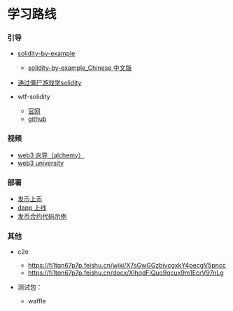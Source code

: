 # 学习路线

### 引导

* [solidity-by-example](https://solidity-by-example.org)
    * [solidity-by-example_Chinese 中文版](https://github.com/Web3-Club/solidity-by-example_Chinese)
* [通过僵尸游戏学solidity](https://cryptozombies.io/) 

* wtf-solidity
    * [官网](https://www.wtf.academy/)
    * [github](https://github.com/AmazingAng/WTF-Solidity.git)

### 视频

* [web3 向导（alchemy）](https://docs.alchemy.com/)
* [web3 university](https://www.web3.university/tracks/road-to-web3/how-to-build-a-buy-me-a-coffee-defi-dapp)



### 部署

* [发币上币](https://www.youtube.com/watch?v=rI3FU77djLA&ab_channel=DevSwanson)
* [dapp 上线](https://www.youtube.com/watch?v=bym-l9reaN0&ab_channel=%E7%A8%80%E5%9C%9F%E6%8E%98%E9%87%91)
* [发币合约代码示例](https://www.createyourowntoken.net/tokens)


### 其他

* c2e
	* https://fi1tqn67p7p.feishu.cn/wiki/X7sGwGGzbivcgxkY4pecgV5pncc
	* https://fi1tqn67p7p.feishu.cn/docx/XlhqdFiQuo9qcux9m1EcrV97nLg

* 测试包：
    * waffle
